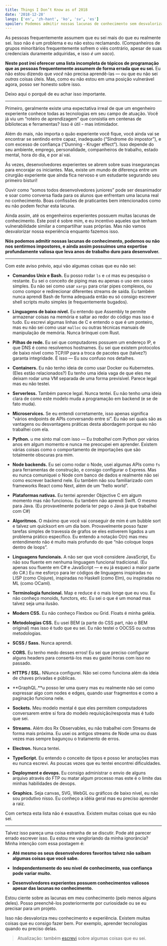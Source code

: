 ```yaml
---
title: Things I Don’t Know as of 2018
date: '2018-12-28'
langs: ['en', 'zh-hant', 'ko', 'sv', 'es']
spoiler: Podemos admitir nossas lacunas de conhecimento sem desvalorizar nossa experiência.
---
```


As pessoas frequentemente assumem que eu sei mais do que eu realmente sei. Isso não é um problema e eu não estou reclamando. (Companheiros de grupos minoritários frequentemente sofrem o viés contrário, apesar de suas credenciais duramente adquiridas, e isso *é um saco*).

**Neste post irei oferecer uma lista incompleta de tópicos de programação que as pessoas frequentemente assumem de forma errada que eu sei.** Eu não estou dizendo que *você* não precisa aprendê-las — ou que eu não sei *outras* coisas úteis. Mas, como eu não estou em uma posição vulnerável agora, posso ser honesto sobre isso.

Deixo aqui o porquê de eu achar isso importante.

---

Primeiro, geralmente existe uma expectativa irreal de que um engenheiro experiente conhece todas as tecnologias em seu campo de atuação. Você já viu um “roteiro de aprendizagem” que consistia em centenas de bibliotecas e ferramentas? Isso é útil - mas intimidador.

Além do mais, não importa o quão experiente você fique, você ainda vai se encontrar se sentindo entre capaz, inadequado (“Síndrome do impostor”), e com excesso de confiança (“Dunning - Kruger effect”). Isso depende do seu ambiente, emprego, personalidade, companheiros de trabalho, estado mental, hora do dia, e por aí vai.

Às vezes, desenvolvedores experientes se abrem sobre suas inseguranças para encorajar os iniciantes. Mas, existe um mundo de diferença entre um cirurgião experiente que ainda fica nervoso e um estudante segurando seu primeiro bisturi!

Ouvir como “somos todos desenvolvedores juniores” pode ser desanimador e soar como conversa fiada para os alunos que enfrentam uma lacuna real no conhecimento. Boas confissões de praticantes bem intencionados como eu não podem fechar esta lacuna.

Ainda assim, até os engenheiros experientes possuem muitas lacunas de conhecimento. Este post é sobre mim, e eu incentivo aqueles que tenham vulnerabilidade similar a compartilhar suas próprias. Mas não vamos desvalorizar nossa experiência enquanto fazemos isso.

**Nós podemos admitir nossas lacunas de conhecimento, podemos ou não nos sentirmos impostores, e ainda assim possuímos uma expertise profundamente valiosa que leva anos de trabalho duro para desenvolver.**

---

Com este aviso prévio, aqui vão algumas coisas que eu não sei:

* **Comandos Unix e Bash.**  Eu posso rodar `ls` e `cd` mas eu pesquiso o restante. Eu sei o conceito de piping mas eu apenas o uso em casos simples. Eu não sei como usar `xargs` para criar pipes complexos, ou como compor e redirecionar diferentes streams de saída. Eu também nunca aprendi Bash de forma adequada então eu só consigo escrever shell scripts muito simples (e frequentemente bugados).

* **Linguagens de baixo nível.** Eu entendo que Assembly te permite armazenar coisas na memória e saltar ao redor do código mas isso é tudo. Eu escrevi algumas linhas de C e entendo o que é um ponteiro, mas eu não sei como usar `malloc` ou outras técnicas manuais de manipulação  de memória. Nunca brinquei com Rust.

* **Pilhas de rede.** Eu sei que computadores possuem um endereço IP, e que DNS é como resolvemos hostnames. Eu sei que existem protocolos de baixo nível como TCP/IP para a troca de pacotes que (talvez?) garanta integridade. É isso — Eu sou confuso nos detalhes.

* **Containers.** Eu não tenho ideia de como usar Docker ou Kubernetes. (Eles estão relacionados?) Eu tenho uma ideia vaga de que eles me deixam rodar uma VM separada de uma forma previsível. Parece legal mas eu não testei.

* **Serverless.** Também parece legal. Nunca tentei. Eu não tenho uma ideia clara de como este modelo muda a programação em backend (e se de fato muda).

* **Microservices.** Se eu entendi corretamente, isso apenas significa “vários endpoints de APIs conversando entre si”. Eu não sei quais são as vantagens ou desvantagens práticas desta abordagem porque eu não trabalhei com ela.

* **Python.** u me sinto mal com isso — Eu *trabalhei* com Python por vários anos em algum momento e nunca me preocupei em aprender. Existem várias coisas como o comportamento de importações que são totalmente obscuras pra mim.

* **Node backends.** Eu sei como rodar o Node, usei algumas APIs como `fs` para ferramentas de construção, e consigo configurar o Express. Mas eu nunca comuniquei o Node com banco de dados e realmente não sei como escrever backend nele. Eu também não sou familiarizado com frameworks React como Next, além de um “hello world”.

* **Plataformas nativas.** Eu tentei aprender Objective C em algum momento mas não funcionou. Eu também não aprendi Swift. O mesmo para Java. (Eu provavelmente poderia ter pego o Java já que trabalhei com C#)

* **Algoritmos.** O máximo que você vai conseguir de mim é um bubble sort e talvez um quicksort em um dia bom. Provavelmente posso fazer tarefas simples de travessia de grafos se eles estiverem ligados a um problema prático específico. Eu entendo a notação O(n) mas meu entendimento não é muito mais profundo do que “não coloque loops dentro de loops”.

* **Linguagens funcionais.** A não ser que você considere JavaScript, Eu não sou fluente em nenhuma linguagem funcional tradicional. (Eu apenas sou fluente em C# e JavaScript — e eu já esqueci a maior parte do C#.) Eu me esforço para ler códigos de linguagens inspiradas no LISP (como Clojure), inspiradas no Haskell (como Elm), ou inspiradas no ML (como OCaml).

* **Terminologia funcional.** Map e reduce é o mais longe que eu vou. Eu não conheço monoids, functors, etc. Eu sei o que é um monad mas talvez seja uma ilusão.

* **Modern CSS.** Eu não conheço Flexbox ou Grid. Floats é minha geléia.

* **Metodologias CSS.** Eu usei BEM (a parte do CSS part, não o BEM original) mas isso é tudo que eu sei. Eu não testei o OOCSS ou outras metodologias.

* **SCSS / Sass.** Nunca aprendi.

* **CORS.** Eu tenho medo desses erros! Eu sei que preciso configurar alguns headers para consertá-los mas eu gastei horas com isso no passado.

* **HTTPS / SSL.** NNunca configurei. Não sei como funciona além da ideia de chaves privadas e públicas.

* **GraphQL.**u posso ler uma query mas eu realmente não sei como expressar algo com nodes e edges, quando usar fragmentos e como a paginação funciona nele.

* **Sockets.** Meu modelo mental é que eles permitem computadores conversarem entre si fora do modelo requisição/resposta mas é tudo que sei.

* **Streams.** Além dos Rx Observables, eu não trabalhei com Streams de forma mais próxima. Eu usei os antigos streams de Node uma ou duas vezes mas sempre bagunçou o tratamento de erros.

* **Electron.** Nunca tentei.

* **TypeScript.** Eu entendo o conceito de tipos e posso ler anotações mas eu nunca escrevi. As poucas vezes que eu tentei encontrei dificuldades.

* **Deployment e devops.** Eu consigo administrar o envio de alguns arquivo através do FTP ou matar algum processo mas este é o limite das minhas habilidades de devops.

* **Graphics.** Seja canvas, SVG, WebGL ou gráficos de baixo nível, eu não sou produtivo nisso. Eu conheço a idéia geral mas eu preciso aprender a raiz.

Com certeza esta lista não é exaustiva. Existem muitas coisas que eu não sei.

---

Talvez isso pareça uma coisa estranha de se discutir. Pode até parecer errado escrever isso. Eu estou me vangloriando da minha ignorância? Minha intenção com essa postagem é:

* **Até mesmo os seus desenvolvedores favoritos talvez não saibam algumas coisas que você sabe.**

* **Independentemente do seu nível de conhecimento, sua confiança pode variar muito.**

* **Desenvolvedores experientes possuem conhecimentos valiosos apesar das lacunas no conhecimento.**

Estou ciente sobre as lacunas em meu conhecimento (pelo menos alguns deles). Posso preenchê-los posteriormente por curiosidade ou se eu precisar para um projeto.

Isso não desvaloriza meu conhecimento e experiência. Existem muitas coisas que eu consigo fazer bem. Por exemplo, aprender tecnologias quando eu preciso delas.

>Atualização: também [escrevi](/the-elements-of-ui-engineering/) sobre algumas coisas que eu sei.